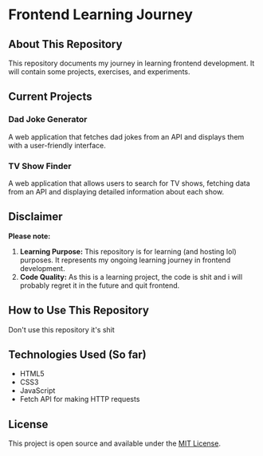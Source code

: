 # Frontend Learning Journey
## About This Repository
This repository documents my journey in learning frontend development. It will contain some projects, exercises, and experiments.

## Current Projects

### Dad Joke Generator
A web application that fetches dad jokes from an API and displays them with a user-friendly interface.

### TV Show Finder
A web application that allows users to search for TV shows, fetching data from an API and displaying detailed information about each show.

## Disclaimer
**Please note:**
1. **Learning Purpose:** This repository is for learning (and hosting lol) purposes. It represents my ongoing learning journey in frontend development.
2. **Code Quality:** As this is a learning project, the code is shit and i will probably regret it in the future and quit frontend.

## How to Use This Repository
Don't use this repository it's shit

## Technologies Used (So far)
- HTML5
- CSS3
- JavaScript
- Fetch API for making HTTP requests

## License
This project is open source and available under the [MIT License](LICENSE).
